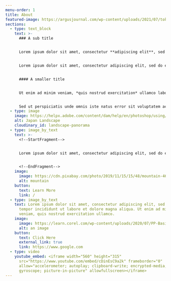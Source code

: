 ```yaml
---
menu-order: 1
title: About
featured-image: https://argusjournal.com/wp-content/uploads/2021/07/tokyo-covid-stste-of-emergency.jpg
sections:
  - type: text_block
    text: >-
      ### A sub title


      Lorem ipsum dolor sit amet, consectetur **adipiscing elit**, sed do eiusmod [tempor incididunt](https://www.google.com) ut labore et dolore magna aliqua.


      Lorem ipsum dolor sit amet, consectetur adipiscing elit, sed do eiusmod tempor incididunt ut labore et dolore magna aliqua. Ut enim ad minim veniam, quis nostrud exercitation ullamco laboris nisi ut aliquip ex ea commodo consequat. Duis aute irure dolor in reprehenderit in voluptate velit esse cillum dolore eu fugiat nulla pariatur. Excepteur sint occaecat cupidatat non proident, sunt in culpa qui officia deserunt mollit anim id est laborum.


      #### A smaller title


      Ut enim ad minim veniam, *quis nostrud exercitation* ullamco laboris nisi ut aliquip ex ea commodo consequat. Duis aute irure dolor in reprehenderit in voluptate velit esse cillum dolore eu fugiat nulla pariatur. Excepteur sint occaecat cupidatat non proident, sunt in culpa qui officia deserunt mollit anim id est laborum.


      Sed ut perspiciatis unde omnis iste natus error sit voluptatem accusantium doloremque laudantium, totam rem aperiam, eaque ipsa quae ab illo inventore veritatis et quasi architecto beatae vitae dicta sunt explicabo. Nemo enim ipsam voluptatem quia voluptas sit aspernatur aut odit aut fugit, sed quia consequuntur magni dolores eos qui ratione voluptatem sequi nesciunt. Neque porro quisquam est, qui dolorem ipsum quia dolor sit amet, consectetur, adipisci velit, sed quia non numquam eius modi tempora incidunt ut labore et dolore magnam aliquam quaerat voluptatem. Ut enim ad minima veniam, quis nostrum exercitationem ullam corporis suscipit laboriosam, nisi ut aliquid ex ea commodi consequatur? Quis autem vel eum iure reprehenderit qui in ea voluptate velit esse quam nihil molestiae consequatur, vel illum qui dolorem eum fugiat quo voluptas nulla pariatur?
  - type: image
    image: https://helpx.adobe.com/content/dam/help/en/photoshop/using/convert-color-image-black-white/jcr_content/main-pars/before_and_after/image-before/Landscape-Color.jpg
    alt: Japan Landscape
    cloudinary_id: landscape-panorama
  - type: image_by_text
    text: >-
      <!--StartFragment-->


      Lorem ipsum dolor sit amet, consectetur adipiscing elit, sed do eiusmod tempor incididunt ut labore et dolore magna aliqua. Ut enim ad minim veniam, quis nostrud exercitation ullamco


      <!--EndFragment-->
    image:
      image: https://cdn.pixabay.com/photo/2019/11/15/15/48/mountain-4628685_960_720.jpg
      alt: mountain
    button:
      text: Learn More
      link: /
  - type: image_by_text
    text: Lorem ipsum dolor sit amet, consectetur adipiscing elit, sed do eiusmod
      tempor incididunt ut labore et dolore magna aliqua. Ut enim ad minim
      veniam, quis nostrud exercitation ullamco.
    image:
      image: https://learn.corel.com/wp-content/uploads/2020/07/PP-BasicImageEditing-Image01.jpg
      alt: an image
    button:
      text: Click Here
      external_link: true
      link: https://www.google.com
  - type: video
    youtube_embed: <iframe width="560" height="315"
      src="https://www.youtube.com/embed/cDinEsC9a2k" frameborder="0"
      allow="accelerometer; autoplay; clipboard-write; encrypted-media;
      gyroscope; picture-in-picture" allowfullscreen></iframe>
---
```

